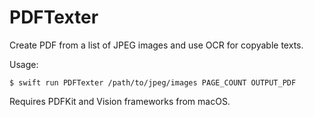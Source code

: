 # PDFTexter

Create PDF from a list of JPEG images and use OCR for copyable texts.

Usage:

```shell
$ swift run PDFTexter /path/to/jpeg/images PAGE_COUNT OUTPUT_PDF
```

Requires PDFKit and Vision frameworks from macOS.